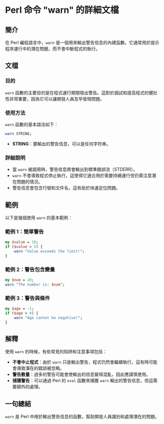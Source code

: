 <!--
Meta Description: # Perl 命令 "warn" 的詳細文檔 ## 簡介 在 Perl 編程語言中，`warn` 是一個用來輸出警告信息的內建函數。它通常用於提示程序運行中的潛在問題，而不會中斷程式的執行。 ## 文檔 ### 目的 `warn` 函數的主要目的是在程式運行期間發出警告。這對於調試和提高程式的健壯性...
Meta Keywords: warn, perl, value, age, string
-->

# Perl 命令 "warn" 的詳細文檔

## 簡介
在 Perl 編程語言中，`warn` 是一個用來輸出警告信息的內建函數。它通常用於提示程序運行中的潛在問題，而不會中斷程式的執行。

## 文檔
### 目的
`warn` 函數的主要目的是在程式運行期間發出警告。這對於調試和提高程式的健壯性非常重要，因為它可以讓開發人員及早發現問題。

### 使用方法
`warn` 函數的基本語法如下：

```perl
warn STRING;
```

- **STRING**：要輸出的警告信息，可以是任何字符串。

### 詳細說明
- 當 `warn` 被調用時，警告信息將會輸出到標準錯誤流（STDERR）。
- `warn` 不會導致程式停止執行，這使得它適合用於需要持續運行但仍需注意潛在問題的情況。
- 警告信息會包含行號和文件名，這有助於快速定位問題。

## 範例
以下是幾個使用 `warn` 的基本範例：

### 範例 1：簡單警告
```perl
my $value = 10;
if ($value > 5) {
    warn "Value exceeds the limit!";
}
```

### 範例 2：警告包含變量
```perl
my $num = 20;
warn "The number is: $num";
```

### 範例 3：警告與條件
```perl
my $age = -1;
if ($age < 0) {
    warn "Age cannot be negative!";
}
```

## 解釋
使用 `warn` 的時候，有些常見的陷阱和注意事項包括：
- **不會中止程式**：由於 `warn` 只是輸出警告，程式仍然會繼續執行，這有時可能會導致潛在的錯誤被忽略。
- **警告數量**：過多的警告可能會使輸出的信息變得混亂，因此應謹慎使用。
- **捕獲警告**：可以通過 Perl 的 `eval` 函數來捕獲 `warn` 輸出的警告信息，但這需要額外的處理。

## 一句總結
`warn` 是 Perl 中用於輸出警告信息的函數，幫助開發人員識別和處理潛在的問題。